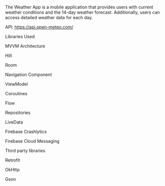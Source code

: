 The Weather App is a mobile application that provides users with current weather conditions and the 14-day weather forecast. Additionally, users can access detailed weather data for each day.

API: https://api.open-meteo.com/

Libraries Used

MVVM Architecture

Hilt

Room

Navigation Component

ViewModel

Coroutines

Flow

Repositories

LiveData

Firebase Crashlytics

Firebase Cloud Messaging

Third party libraries

Retrofit

OkHttp

Gson

